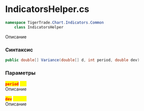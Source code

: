 
# IndicatorsHelper.cs
```csharp
namespace TigerTrade.Chart.Indicators.Common  
    class IndicatorsHelper
```

Описание

### Синтаксис
```csharp
public double[] Variance(double[] d, int period, double dev)
```

### Параметры
<mark style="color:red;">**`period`**</mark> <mark style="color:yellow;">`int`</mark>  
 Описание  
  
<mark style="color:red;">**`dev`**</mark> <mark style="color:yellow;">`double`</mark>  
 Описание  
  

                    
                    